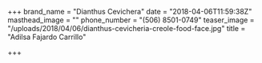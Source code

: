 +++
brand_name = "Dianthus Cevichera"
date = "2018-04-06T11:59:38Z"
masthead_image = ""
phone_number = "(506) 8501-0749"
teaser_image = "/uploads/2018/04/06/dianthus-cevicheria-creole-food-face.jpg"
title = "Adilsa Fajardo Carrillo"

+++
